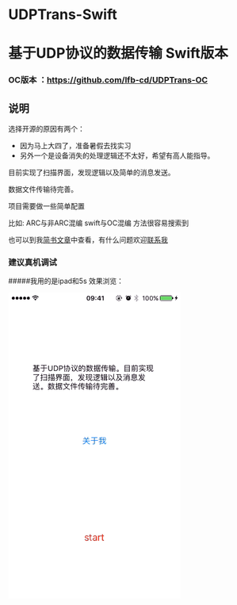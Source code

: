 # UDPTrans-Swift
# 基于UDP协议的数据传输 Swift版本
### OC版本 ：https://github.com/lfb-cd/UDPTrans-OC

## 说明

选择开源的原因有两个：
* 因为马上大四了，准备暑假去找实习
* 另外一个是设备消失的处理逻辑还不太好，希望有高人能指导。

目前实现了扫描界面，发现逻辑以及简单的消息发送。

数据文件传输待完善。

项目需要做一些简单配置 

比如: ARC与非ARC混编 swift与OC混编 
方法很容易搜索到

也可以到我[简书文章](http://www.jianshu.com/users/e78a977ccaeb/latest_articles)中查看，有什么问题欢迎[联系我](http://weibo.com/lfbWb)

### 建议真机调试
#####我用的是ipad和5s
效果浏览：

![image](https://github.com/lfb-cd/gif/blob/master/UDPTrans2016-03-11%2017_15_20.gif)
